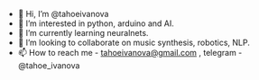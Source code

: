 - 👋 Hi, I’m @tahoeivanova
- 👀 I’m interested in python, arduino and AI.
- 🌱 I’m currently learning neuralnets.
- 💞️ I’m looking to collaborate on music synthesis, robotics, NLP.
- 📫 How to reach me - tahoeivanova@gmail.com , telegram - @tahoe_ivanova

<!---
tahoeivanova/tahoeivanova is a ✨ special ✨ repository because its `README.md` (this file) appears on your GitHub profile.
You can click the Preview link to take a look at your changes.
--->
